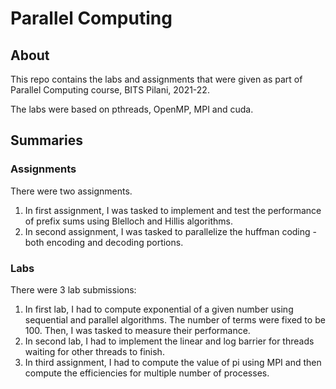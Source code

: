 # Parallel Computing

## About
This repo contains the labs and assignments that were given as part of Parallel Computing course, BITS Pilani, 2021-22.

The labs were based on pthreads, OpenMP, MPI and cuda.

## Summaries
### Assignments

There were two assignments. 
1. In first assignment, I was tasked to implement and test the performance of prefix sums using Blelloch and Hillis algorithms.
2. In second assignment, I was tasked to parallelize the huffman coding - both encoding and decoding portions.

### Labs
There were 3 lab submissions:
1. In first lab, I had to compute exponential of a given number using sequential and parallel algorithms. The number of terms were fixed to be 100. Then, I was tasked to measure their performance.
2. In second lab, I had to implement the linear and log barrier for threads waiting for other threads to finish.
3. In third assignment, I had to compute the value of pi using MPI and then compute the efficiencies for multiple number of processes.
